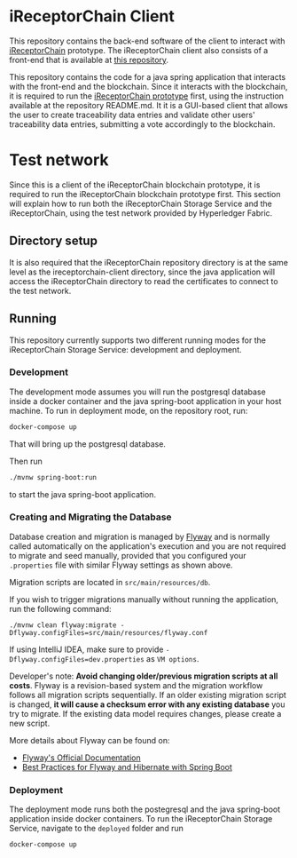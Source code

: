 # iReceptorChain Client

This repository contains the back-end software of the client to interact with [iReceptorChain](https://gitlab.inesctec.pt/ireceptorplus/blockchain/ireceptorchain) prototype. The iReceptorChain client also consists of a front-end that is available at [this repository](https://gitlab.inesctec.pt/ireceptorplus/prototypes/storage-service-ionic-vue).

This repository contains the code for a java spring application that interacts with the front-end and the blockchain. Since it interacts with the blockchain, it is required to run the [iReceptorChain prototype](https://gitlab.inesctec.pt/ireceptorplus/blockchain/ireceptorchain) first, using the instruction available at the repository README.md.  It it is a GUI-based client that allows the user to create traceability data entries and validate other users' traceability data entries, submitting a vote accordingly to the blockchain.

# Test network
Since this is a client of the iReceptorChain blockchain prototype, it is required to run the iReceptorChain blockchain prototype first. This section will explain how to run both the iReceptorChain Storage Service and the iReceptorChain, using the test network provided by Hyperledger Fabric.

## Directory setup
It is also required that the iReceptorChain repository directory is at the same level as the ireceptorchain-client directory, since the java application will access the iReceptorChain directory to read the certificates to connect to the test network.

## Running

This repository currently supports two different running modes for the iReceptorChain Storage Service: development and deployment.

### Development
The development mode assumes you will run the postgresql database inside a docker container and the java spring-boot application in your host machine. To run in deployment mode, on the repository root, run:
```bash
docker-compose up
```
That will bring up the postgresql database.

Then run
```bash
./mvnw spring-boot:run
```
to start the java spring-boot application.

### Creating and Migrating the Database

Database creation and migration is managed by [Flyway](https://flywaydb.org/) and is normally called automatically on the application's execution and you are not required to migrate and seed manually, provided that you configured your `.properties` file with similar Flyway settings as shown above.

Migration scripts are located in `src/main/resources/db`.

If you wish to trigger migrations manually without running the application, run the following command:

```shell
./mvnw clean flyway:migrate -Dflyway.configFiles=src/main/resources/flyway.conf
```

If using IntelliJ IDEA, make sure to provide `-Dflyway.configFiles=dev.properties` as `VM options`.

Developer's note: **Avoid changing older/previous migration scripts at all costs**. Flyway is a revision-based system and the migration workflow follows all migration scripts sequentially. If an older existing migration script is changed, **it will cause a checksum error with any existing database** you try to migrate. If the existing data model requires changes, please create a new script.

More details about Flyway can be found on:

- [Flyway's Official Documentation](https://flywaydb.org/documentation/)
- [Best Practices for Flyway and Hibernate with Spring Boot](https://rieckpil.de/howto-best-practices-for-flyway-and-hibernate-with-spring-boot/)

### Deployment
The deployment mode runs both the postegresql and the java spring-boot application inside docker containers. To run the iReceptorChain Storage Service, navigate to the `deployed` folder and run
```bash
docker-compose up
```